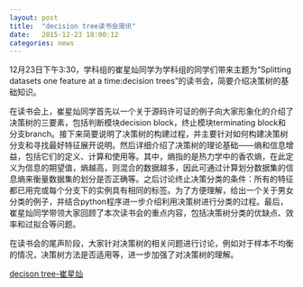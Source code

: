 ```yaml
---
layout: post
title:  "decision tree读书会简讯"
date:   2015-12-23 18:00:12
categories: news
---
```


12月23日下午3:30，学科组的崔星灿同学为学科组的同学们带来主题为“Splitting datasets one feature at a time:decision trees”的读书会，简要介绍决策树的基础知识。

在读书会上，崔星灿同学首先以一个关于源码许可证的例子向大家形象化的介绍了决策树的三要素，包括判断模块decision block，终止模块terminating block和分支branch。接下来简要说明了决策树的构建过程，并主要针对如何构建决策树分支和寻找最好特征展开说明。然后详细介绍了决策树的理论基础——熵和信息增益，包括它们的定义、计算和使用等。其中，熵指的是热力学中的香农熵，在此定义为信息的期望值，熵越高，则混合的数据越多，因此可通过计算划分数据集的信息熵来衡量数据集的划分是否正确等。之后讨论终止决策分类的条件：所有的特征都已用完或每个分支下的实例具有相同的标签。为了方便理解，给出一个关于男女分类的例子，并结合python程序进一步介绍利用决策树进行分类的过程。最后，崔星灿同学带领大家回顾了本次读书会的重点内容，包括决策树分类的优缺点、效率和过拟合等问题。

在读书会的尾声阶段，大家针对决策树的相关问题进行讨论，例如对于样本不均衡的情况，决策树方法是否适用等，进一步加强了对决策树的理解。

<a href ="{{site.url}}/files/2015-12-23-1.pptx">decison tree-崔星灿</a>
